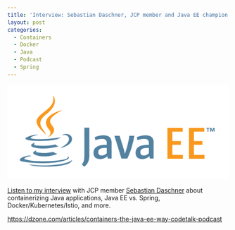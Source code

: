 ```yaml
---
title: 'Interview: Sebastian Daschner, JCP member and Java EE champion'
layout: post
categories:
  - Containers
  - Docker
  - Java
  - Podcast
  - Spring
---
```

![JavaEE](/wp-content/uploads/2018/02/javaee.png)

<a href="https://dzone.com/articles/containers-the-java-ee-way-codetalk-podcast" rel="noopener" target="_blank">Listen to my interview</a> with JCP member <a href="https://blog.sebastian-daschner.com/" target="_blank" rel="noopener">Sebastian Daschner</a> about containerizing Java applications, Java EE vs. Spring, Docker/Kubernetes/Istio, and more.
  
https://dzone.com/articles/containers-the-java-ee-way-codetalk-podcast
